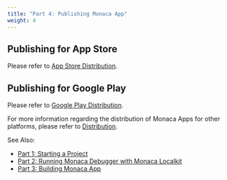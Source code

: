 ```yaml
---
title: "Part 4: Publishing Monaca App"
weight: 4
---
```


## Publishing for App Store

Please refer to [App Store Distribution](/en/products_guide/monaca_ide/deploy/appstore).

## Publishing for Google Play

Please refer to [Google Play Distribution](/en/products_guide/monaca_ide/deploy/google_play).

For more information regarding the distribution of Monaca Apps for other
platforms, please refer to [Distribution](/en/products_guide/monaca_ide/deploy).

See Also:

- [Part 1: Starting a Project](../starting_project)
- [Part 2: Running Monaca Debugger with Monaca Localkit](../testing_debugging)
- [Part 3: Building Monaca App](../building_app)
